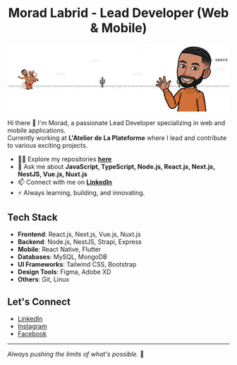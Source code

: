 <h1 align="center">Morad Labrid - Lead Developer (Web & Mobile)</h1>

<p align="center">
  <img src="images/banner.png" alt="Profile Banner">
</p>

Hi there 👋 I'm Morad, a passionate Lead Developer specializing in web and mobile applications.  
Currently working at **L'Atelier de La Plateforme** where I lead and contribute to various exciting projects.

- 👨‍💻 Explore my repositories **[here](https://github.com/moradlabrid?tab=repositories)**
- 💬 Ask me about **JavaScript, TypeScript, Node.js, React.js, Next.js, NestJS, Vue.js, Nuxt.js**
- 📫 Connect with me on **[LinkedIn](https://www.linkedin.com/in/moradii84)**
- ⚡ Always learning, building, and innovating.

## Tech Stack

- **Frontend**: React.js, Next.js, Vue.js, Nuxt.js
- **Backend**: Node.js, NestJS, Strapi, Express
- **Mobile**: React Native, Flutter
- **Databases**: MySQL, MongoDB
- **UI Frameworks**: Tailwind CSS, Bootstrap
- **Design Tools**: Figma, Adobe XD
- **Others**: Git, Linux

## Let's Connect

- [LinkedIn](https://www.linkedin.com/in/moradii84)
- [Instagram](https://www.instagram.com/moradii.84)
- [Facebook](https://www.facebook.com/moradii.84)

---

*Always pushing the limits of what's possible.* 🚀
